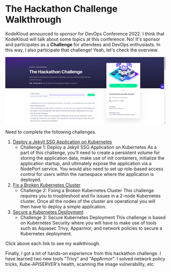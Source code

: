 # The Hackathon Challenge Walkthrough

KodeKloud announced to sponsor for DevOps Conference 2022. I think that KodeKloud will talk about some topics at this conference. No! It's sponsor and participates as a **Challenge** for attendees and DevOps enthusiasts. In this way, I also participate that challenge! Yeah, let's check the overview.

![The Hackathon Challenge](https://github.com/thawzinmyo/The-Hackathon-Challenge-DevOps/blob/master/image/The_Hackthon_Challenge_Head.png)

Need to complete the following challenges.

1. [Deploy a Jekyll SSG Application on Kubernetes](https://github.com/thawzinmyo/The-Hackathon-Challenge-DevOps/blob/master/Deploy_a_Jekyll_SSG_Application_on_Kubernetes.md
)
   - Challenge 1: Deploy a Jekyll SSG Application on Kubernetes
As a part of this challenge, you’ll need to create a persistent volume for storing the application data, make use of init containers, initialize the application startup, and ultimately expose the application via a NodePort service. You would also need to set up role-based access control for users within the namespace where the application is deployed.
2. [Fix a Broken Kubernetes Cluster](https://github.com/thawzinmyo/The-Hackathon-Challenge-DevOps/blob/master/Fix_a_Broken_Kubernetes_Kubernetes.md
)
   - Challenge 2: Fixing a Broken Kubernetes Cluster
This challenge requires you to troubleshoot and fix issues in a 2-node Kubernetes cluster. Once all the nodes of the cluster are operational you will then have to deploy a simple application.
3. [Secure a Kubernetes Deployment](https://github.com/thawzinmyo/The-Hackathon-Challenge-DevOps/blob/master/Secure_a_Kubernetes_Deployment.md)
   - Challenge 3: Secure Kubernetes Deployment
This challenge is based on Kubernetes Security where you  will have to make use of tools such as Aquasec Trivy, Apparmor, and network policies to secure a Kubernetes deployment.

Click above each link to see my walkthrough.

Finally, I got a lot of hands-on experience from this hackathon challenge. I have learned two new tools "Trivy" and "AppArmor". I solved network policy tricks, Kube-APISERVER's health, scanning the image vulnerability, etc.

